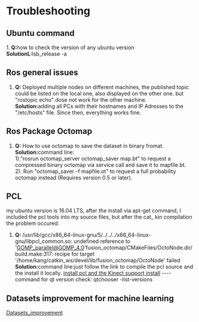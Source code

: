 # Troubleshooting
## Ubuntu command
1.<b> Q:</b>how to check the version of any ubuntu version </br>
<b> SolutionL:</b>lsb_release -a

## Ros general issues
1. <b>Q:</b> Deployed multiple nodes on different machines, the published topic could be listed on the local one, 
also displayed on the other one. but "rostopic echo" dose not work for the other machine. </br>
<b>Solution:</b>adding all PCs with their hostnames and IP Adresses to the "/etc/hosts" file. Since then, everything works fine. 
## Ros Package Octomap
1. <b>Q:</b> How to use octomap to save the dataset in binary fromat. </br>
<b>Solution:</b>command line:  
1)."rosrun octomap_server octomap_saver map.bt" to request a compressed binary octomap via service call and save it to mapfile.bt.</br>
2). Run "octomap_saver -f mapfile.ot" to request a full probability octomap instead (Requires version 0.5 or later).</br>
## PCL
my ubuntu version is 16.04 LTS, after the install via apt-get command, I included the pcl tools into my source files, but after the cat_ kin compilation the problem occured.
 1. <b>Q:</b> /usr/lib/gcc/x86_64-linux-gnu/5/../../../x86_64-linux-gnu/libpcl_common.so: undefined reference to 'GOMP_parallel@GOMP_4.0'fusion_octomap/CMakeFiles/OctoNode.dir/build.make:317: recipe for target '/home/kang/catkin_ws/devel/lib/fusion_octomap/OctoNode' failed</br>
<b>Solution:</b>command line:just follow the link to compile the pcl source and the install it locally. [install pcl and the Kinect support install](https://larrylisky.com/2014/03/03/installing-pcl-on-ubuntu/)
----command for qt version check: qtchooser -list-versions
## Datasets improvement for machine learning
[Datasets_improvement](https://hackernoon.com/stop-feeding-garbage-to-your-model-the-6-biggest-mistakes-with-datasets-and-how-to-avoid-them-3cb7532ad3b7?source=activity---post_recommended_rollup)



